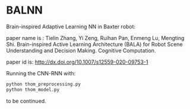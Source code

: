 # BALNN
Brain-inspired Adaptive Learning NN in Baxter robot:

paper name is :
Tielin Zhang, Yi Zeng, Ruihan Pan, Enmeng Lu, Mengting Shi. Brain-inspired Active Learning Architecture (BALA) for Robot Scene Understanding and Decision Making. Cognitive Computation.

paper id is:
http://dx.doi.org/10.1007/s12559-020-09753-1

Running the CNN-RNN with:
```bash
python thom_preprocessing.py
python thom_model.py
```

to be continued.


